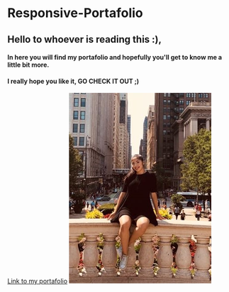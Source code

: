 # Responsive-Portafolio
## Hello to whoever is reading this :),
#### In here you will find my portafolio and hopefully you'll get to know me a little bit more.
#### I really hope you like it, GO CHECK IT OUT ;)

[Link to my portafolio](https://valeria-og.github.io/Reponsive-Portafolio/)
![Image of my portafolio](https://github.com/Valeria-OG/Reponsive-Portafolio/blob/master/assets/images/Val1.jpg)
